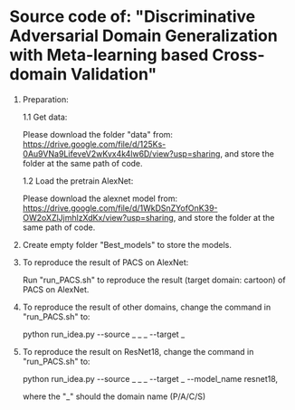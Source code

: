 # Source code of: "Discriminative Adversarial Domain Generalization with Meta-learning based Cross-domain Validation"

1. Preparation:

    1.1 Get data:
  
      Please download the folder "data" from: https://drive.google.com/file/d/125Ks-0Au9VNa9LifeveV2wKvx4k4lw6D/view?usp=sharing, and store the folder at the same path of code.

    1.2 Load the pretrain AlexNet:
  
      Please download the alexnet model from: https://drive.google.com/file/d/1WkDSnZYofOnK39-OW2oXZlJjmhlzXdKx/view?usp=sharing, and store the folder at the same path of code.
   

2. Create empty folder "Best_models" to store the models.

3. To reproduce the result of PACS on AlexNet:

      Run "run_PACS.sh" to reproduce the result (target domain: cartoon) of PACS on AlexNet.

4. To reproduce the result of other domains, change the command in "run_PACS.sh" to:

      python run_idea.py --source _ _ _ --target _

5. To reproduce the result on ResNet18, change the command in "run_PACS.sh" to:

      python run_idea.py --source _ _ _ --target _ --model_name resnet18,

      where the "_" should the domain name (P/A/C/S)
